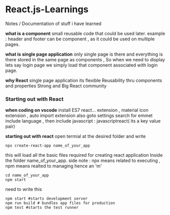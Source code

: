 # React.js-Learnings
Notes / Documentation of stuff i have learned

**what is a component**
small reusable code that could be used later. example : header and footer can be component , as it could be used on multiple pages.

**what is single page application**
only single page is there and everything is there stored in the same page as components , So when we need to display lets say login page we simply load that component associated with login page.

**why React**
single page application
its flexible
Reusability thru components and properties
Strong and Big React community

### Starting out with React


**when coding on vscode**
install ES7 react... extension , material icon extension , auto import extension
also goto settings search for emmet include language , then include javascript : javascriptreact( its a key value pair)

**starting out with react**
open termial at the desired folder and write
```
npx create-react-app name_of_your_app
```
this will load all the basic files required for creating react application Inside the folder name_of_your_app.
side note : npx means related to executing , npm means realted to managing hence an 'm'

```
cd name_of_your_app
npm start
```
need to write this 
```
npm start #starts development server
npm run build # bundles app files for production
npm test #starts the test runner
```



